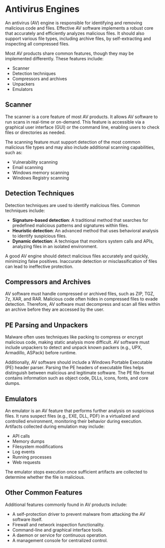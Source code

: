 # Antivirus Engines

An antivirus (AV) engine is responsible for identifying and removing malicious code and files. Effective AV software implements a robust core that accurately and efficiently analyzes malicious files. It should also support various file types, including archive files, by self-extracting and inspecting all compressed files.

Most AV products share common features, though they may be implemented differently. These features include:

- Scanner
- Detection techniques
- Compressors and archives
- Unpackers
- Emulators

## Scanner

The scanner is a core feature of most AV products. It allows AV software to run scans in real-time or on-demand. This feature is accessible via a graphical user interface (GUI) or the command line, enabling users to check files or directories as needed. 

The scanning feature must support detection of the most common malicious file types and may also include additional scanning capabilities, such as:

- Vulnerability scanning
- Email scanning
- Windows memory scanning
- Windows Registry scanning

## Detection Techniques

Detection techniques are used to identify malicious files. Common techniques include:

- **Signature-based detection**: A traditional method that searches for predefined malicious patterns and signatures within files.
- **Heuristic detection**: An advanced method that uses behavioral analysis to identify suspicious files.
- **Dynamic detection**: A technique that monitors system calls and APIs, analyzing files in an isolated environment.

A good AV engine should detect malicious files accurately and quickly, minimizing false positives. Inaccurate detection or misclassification of files can lead to ineffective protection.

## Compressors and Archives

AV software must handle compressed or archived files, such as ZIP, TGZ, 7z, XAR, and RAR. Malicious code often hides in compressed files to evade detection. Therefore, AV software must decompress and scan all files within an archive before they are accessed by the user.

## PE Parsing and Unpackers

Malware often uses techniques like packing to compress or encrypt malicious code, making static analysis more difficult. AV software must include unpackers to detect and unpack known packers (e.g., UPX, Armadillo, ASPack) before runtime.

Additionally, AV software should include a Windows Portable Executable (PE) header parser. Parsing the PE headers of executable files helps distinguish between malicious and legitimate software. The PE file format contains information such as object code, DLLs, icons, fonts, and core dumps.

## Emulators

An emulator is an AV feature that performs further analysis on suspicious files. It runs suspect files (e.g., EXE, DLL, PDF) in a virtualized and controlled environment, monitoring their behavior during execution. Artifacts collected during emulation may include:

- API calls
- Memory dumps
- Filesystem modifications
- Log events
- Running processes
- Web requests

The emulator stops execution once sufficient artifacts are collected to determine whether the file is malicious.

## Other Common Features

Additional features commonly found in AV products include:

- A self-protection driver to prevent malware from attacking the AV software itself.
- Firewall and network inspection functionality.
- Command-line and graphical interface tools.
- A daemon or service for continuous operation.
- A management console for centralized control.
